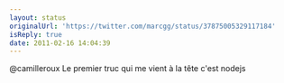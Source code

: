 ```yaml
---
layout: status
originalUrl: 'https://twitter.com/marcgg/status/37875005329117184'
isReply: true
date: 2011-02-16 14:04:39
---
```


@camilleroux Le premier truc qui me vient à la tête c'est nodejs
